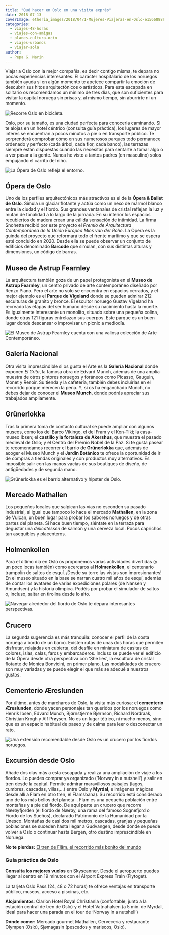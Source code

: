 ```yaml
---
title: "Qué hacer en Oslo en una visita exprés"
date: 2018-07-13
coverImage: etheria_images/2018/04/1-Mujeres-Viajeras-en-Oslo-e1566888890200.jpg
categories: 
  - viajes-48-horas
  - viajes-con-amigas
  - planes-cultura-ocio
  - viajes-urbanos
  - viajar-sola
author: 
  - Pepa G. Marin
---
```


Viajar a Oslo con la mejor compañía, es decir contigo misma, te depara no pocas 
experiencias interesantes. El carácter hospitalario de los noruegos también ayuda si en 
algún momento te apetece compartir la emoción de descubrir sus hitos arquitectónicos o 
artísticos. Para esta escapada en solitario os recomendamos un mínimo de tres días, que 
son suficientes para visitar la capital noruega sin prisas y, al mismo tiempo, sin 
aburrirte ni un momento. 

![Recorre Oslo en bicicleta.](etheria_images/2018/04/6-Etheria-Mujeres-Viajeras-en-Oslo-1024x690.jpg "Recorre Oslo en bicicleta.")

Oslo, por su tamaño, es una ciudad perfecta para conocerla caminando. Si te alojas en un 
hotel céntrico (consulta guía práctica), los lugares de mayor interés se encuentran a 
pocos minutos a pie o en transporte público. Te sorprenderá comprobar cómo en sus 
numerosos parques todo permanece ordenado y perfecto (cada árbol, cada flor, cada 
banco), las terrazas siempre están dispuestas cuando las necesitas para sentarte a tomar 
algo o a ver pasar a la gente. Nunca he visto a tantos padres (en masculino) solos 
empujando el carrito del niño. 

![La Ópera de Oslo refleja el entorno.](etheria_images/2018/04/1-Mujeres-Viajeras-en-Oslo-1024x659.jpg "La Ópera de Oslo refleja el entorno.")

## Ópera de Oslo

Uno de los perfiles arquitectónicos más atractivos es el de la **Ópera & Ballet de 
Oslo**. Simula un glaciar flotante y actúa como un nexo de mármol blanco entre la ciudad 
y el fiordo. Sus grandes ventanales de cristal reflejan la luz y mutan de tonalidad a lo 
largo de la jornada. En su interior los espacios recubiertos de madera crean una cálida 
sensación de intimidad. La firma Snohetta recibió por este proyecto el _Premio de 
Arquitectura Contemporánea de la Unión Europea Mies van der Rohe_. La Ópera es la guinda 
del proyecto que reformará todo el frente marítimo y que se espera esté concluido en 
2020. Desde ella se puede observar un conjunto de edificios denominado **Barcode** que 
simulan, con sus distintas alturas y dimensiones, un código de barras. 

## Museo de Astrup Fearnley

La arquitectura también goza de un papel protagonista en el **Museo de Astrup 
Fearnley**, un centro privado de arte contemporáneo diseñado por Renzo Piano. Pero el 
arte no solo se encuentra en espacios cerrados, y el mejor ejemplo es el **Parque de 
Vigeland** donde se pueden admirar 212 esculturas de granito y bronce. El escultor 
noruego Gustav Vigeland ha recreado las etapas del ser humano desde su nacimiento hasta 
la muerte. Es igualmente interesante un monolito, situado sobre una pequeña colina, 
donde otras 121 figuras entrelazan sus cuerpos. Este parque es un buen lugar donde 
descansar o improvisar un picnic a mediodía. 

![El Museo de Astrup Fearnley cuenta con una valiosa colección de Arte Contemporáneo.](etheria_images/2018/04/3-Mujeres-Viajeras-en-Oslo-Museo-Astreed.jpg "El Museo de Astrup Fearnley cuenta con una valiosa colección de Arte Contemporáneo.")

## Galería Nacional

Otra visita imprescindible si os gusta el Arte es la **Galería Nacional** donde exponen 
_El Grito_, la famosa obra de Edvard Munch, además de una amplia muestra de otros 
pintores noruegos y foráneos como Picasso, Gauguin, Monet y Renoir. Su tienda y la 
cafetería, también debes incluirlas en el recorrido porque merecen la pena. Y, si os ha 
enganchado Munch, no debes dejar de conocer el **Museo Munch**, donde podrás apreciar 
sus trabajados ampliamente. 

## Grünerlokka

Tras la primera toma de contacto cultural se puede ampliar con algunos museos, como los 
del Barco Vikingo, el del Fram y el Kon-Tiki; la casa- museo Ibsen; el **castillo y la 
fortaleza de Akershus**, que muestra el pasado medieval de Oslo; y el Centro del Premio 
Nobel de la Paz. Si te gusta pasear te recomendamos recorrer el barrio de 
**Grünerlokka** que, además de acoger el Museo Munch y el **Jardín Botánico** te ofrece 
la oportunidad de ir de compras a tiendas originales y con productos muy alternativos. 
Es imposible salir con las manos vacías de sus boutiques de diseño, de antigüedades y de 
segunda mano. 

![Grünerlokka es el barrio alternativo y hipster de Oslo.](etheria_images/2018/04/7-Etheria-Mujeres-Viajeras-en-Oslo-1024x741.jpg "Grünerlokka es el barrio alternativo y hipster de Oslo.")

## Mercado Mathallen

Los pequeños locales que salpican las vías no esconden su pasado industrial, al igual 
que tampoco lo hace el mercado **Mathallen**, en la zona de Vulcan, un buen lugar para 
probar los sabores noruegos y de otras partes del planeta. Si hace buen tiempo, siéntate 
en la terraza para degustar una _delicatessen_ de salmón y una cerveza local. Pocos 
caprichos tan asequibles y placenteros. 

## Holmenkollen

Para el último día en Oslo os proponemos varias actividades divertidas (y un poco locas 
también) como acercaros al **Holmenkollen**, el centenario trampolín de saltos de esquí. 
¡Desde su torre las vistas son impresionantes! En el museo situado en la base se narran 
cuatro mil años de esquí, además de contar los avatares de varias expediciones polares 
(de Nansen y Amundsen) y la historia olímpica. Podéis por probar el simulador de saltos 
o, incluso, saltar en tirolina desde lo alto. 

![Navegar alrededor del fiordo de Oslo te depara interesantes perspectivas.](etheria_images/2018/04/9-Etheria-Mujeres-Viajeras-Crucero-en-Oslo-1024x683.jpg "Navegar alrededor del fiordo de Oslo te depara interesantes perspectivas.")

## Crucero

La segunda sugerencia es más tranquila: conocer el perfil de la costa noruega a bordo de 
un barco. Existen rutas de unas dos horas que permiten disfrutar, relajadas en cubierta, 
del desfile en miniatura de casitas de colores, islas, calas, faros y embarcaderos. 
Incluso se puede ver el edificio de la Ópera desde otra perspectiva con ‘She lies’, la 
escultura de cristal flotante de Monica Bonvicini, en primer plano. Las modalidades de 
crucero son muy variadas y se puede elegir el que más se adecué a nuestros gustos. 

## Cementerio Æreslunden

Por último, antes de marcharos de Oslo, la visita más curiosa: el **cementerio 
Æreslunden**, donde yacen personajes tan queridos por los noruegos como Henrik Ibsen, 
Edvard Munch, Bjørnstjerne Bjørnson, Richard Nordraak, Christian Krogh y Alf Prøysen. No 
es un lugar tétrico, ni mucho menos, sino que es un espacio habitual de paseo y de calma 
para leer o desconectar un rato. 

![Una extensión recomendable desde Oslo es un crucero por los fiordos noruegos.](etheria_images/2018/04/14-Etheria-Mujeres-Viajeras-en-Fiordos-Noruega-1024x644.jpg "Una extensión recomendable desde Oslo es un crucero por los fiordos noruegos.")

## Excursión desde Oslo

Añade dos días más a esta escapada y realiza una ampliación de viaje a los fiordos. Lo 
puedes comprar ya organizado (‘Norway in a nutshell’) y salir en tren desde la capital. 
Permite admirar maravillosos paisajes (lagos, cumbres, cascadas, villas,…) entre Oslo y 
**Myrdal**, e imágenes mágicas desde allí a Flam en otro tren, el Flamsbana). Su 
recorrido está considerado uno de los más bellos del planeta–. Flam es una pequeña 
población entre montañas y a pie del fiordo. De aquí parte un crucero que recorre 
Nærøyfjorden (el fiordo de Nærøy, una rama del famoso Sognefjord o Fiordo de los 
Sueños), declarado Patrimonio de la Humanidad por la Unesco. Montañas de casi dos mil 
metros, cascadas, granjas y pequeñas poblaciones se suceden hasta llegar a Gudvangen, 
desde donde se puede volver a Oslo o continuar hasta Bergen, otro destino imprescindible 
en Noruega. 

**No te pierdas:** [El tren de Flåm, el recorrido más bonito del 
mundo](https://etheriamagazine.com/2020/11/19/tren-de-flam-y-fiordos-noruega/) 

### Guía práctica de Oslo

**Consulta los mejores vuelos** en Skyscanner. Desde el aeropuerto puedes llegar al 
centro en 19 minutos con el Airport Express Train (Flytoget). 

La tarjeta Oslo Pass (24, 48 o 72 horas) te ofrece ventajas en transporte público, 
museos, acceso a piscinas, etc. 

**Alojamientos**: Clarion Hotel Royal Christiania (confortable, junto a la estación 
central de tren de Oslo) y el Hotel Vatnahalsen (a 5 min. de Myrdal, ideal para hacer 
una parada en el tour de ‘Norway in a nutshell’) 

**Dónde comer:** Mercado gourmet Mathallen, Cervecería y restaurante Olympen (Oslo), 
Sjømagasin (pescados y mariscos, Oslo).
